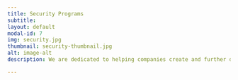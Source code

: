 ```yaml
---
title: Security Programs
subtitle:
layout: default
modal-id: 7
img: security.jpg
thumbnail: security-thumbnail.jpg
alt: image-alt
description: We are dedicated to helping companies create and further develop successful security programs by focusing efforts and budgets on addressing business risks most effectively.

---
```

